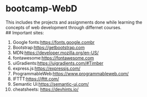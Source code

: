 # bootcamp-WebD
This includes the projects and assignments done while learning the concepts of web development through differnet courses.
<br> ## Important sites:
1. Google fonts:https://fonts.google.combr
2. Bootstrap:https://getbootstrap.com
3. MDN:https://developer.mozilla.org/en-US/
4. fontawesome:https://fontawesome.com
5. uiGradients:https://uigradients.com/#Timber
6. express.js:https://expressjs.com/
7. ProgrammableWeb:https://www.programmableweb.com/
8. IFTTT:https://ifttt.com/
9. Semantic Ui:https://semantic-ui.com/
10. cheatsheets: https://devhints.io/
